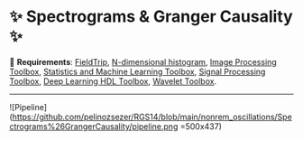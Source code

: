 # :sparkles: Spectrograms & Granger Causality :sparkles:
:pushpin: **Requirements**: [FieldTrip](https://github.com/fieldtrip/fieldtrip), [N-dimensional histogram](https://www.mathworks.com/matlabcentral/fileexchange/23897-n-dimensional-histogram), [Image Processing Toolbox](https://www.mathworks.com/products/image.html), [Statistics and Machine Learning Toolbox](https://www.mathworks.com/products/statistics.html), [Signal Processing Toolbox](https://www.mathworks.com/products/signal.html), [Deep Learning HDL Toolbox](https://www.mathworks.com/products/deep-learning-hdl.html), [Wavelet Toolbox](https://www.mathworks.com/products/wavelet.html).

------------------------------------

![Pipeline](https://github.com/pelinozsezer/RGS14/blob/main/nonrem_oscillations/Spectrograms%26GrangerCausality/pipeline.png =500x437)

